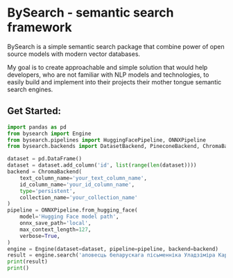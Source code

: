 # BySearch - semantic search framework

BySearch is a simple semantic search package that combine power of open source models with modern vector databases.

My goal is to create approachable and simple solution that would help developers, who are not familiar with NLP models and technologies, to easily build and implement into their projects their mother tongue semantic search engines.  

## Get Started:

```python
import pandas as pd
from bysearch import Engine
from bysearch.pipelines import HuggingFacePipeline, ONNXPipeline
from bysearch.backends import DatasetBackend, PineconeBackend, ChromaBackend 

dataset = pd.DataFrame()
dataset = dataset.add_column('id', list(range(len(dataset))))
backend = ChromaBackend(
    text_column_name='your_text_column_name', 
    id_column_name='your_id_column_name', 
    type='persistent', 
    collection_name='your_collection_name'
)
pipeline = ONNXPipeline.from_hugging_face(
    model='Hugging Face model path', 
    onnx_save_path='local', 
    max_context_length=127,
    verbose=True,
)
engine = Engine(dataset=dataset, pipeline=pipeline, backend=backend)
result = engine.search('аповесць беларускага пісьменніка Уладзіміра Караткевіча', verbose=False)
print(result)
print()
```

